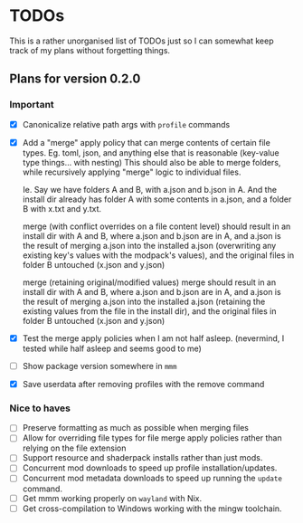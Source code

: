 # TODOs

This is a rather unorganised list of TODOs just so I can somewhat keep track of my plans without forgetting things.

## Plans for version 0.2.0

### Important

- [X] Canonicalize relative path args with `profile` commands
- [X] Add a "merge" apply policy that can merge contents of certain file types.
    Eg. toml, json, and anything else that is reasonable (key-value type things... with nesting)
    This should also be able to merge folders, while recursively applying "merge" logic to individual files.
    
    Ie. Say we have folders A and B, with a.json and b.json in A. And the install dir already has folder A with some contents in a.json, and a folder B with x.txt and y.txt.

    merge (with conflict overrides on a file content level) should result in an install dir with A and B, where a.json and b.json are in A, and a.json is the result of merging a.json into the installed a.json (overwriting any existing key's values with the modpack's values), and the original files in folder B untouched (x.json and y.json)

    merge (retaining original/modified values) merge should result in an install dir with A and B, where a.json and b.json are in A, and a.json is the result of merging a.json into the installed a.json (retaining the existing values from the file in the install dir), and the original files in folder B untouched (x.json and y.json)
- [X] Test the merge apply policies when I am not half asleep. (nevermind, I tested while half asleep and seems good to me)
- [ ] Show package version somewhere in `mmm`
- [X] Save userdata after removing profiles with the remove command

### Nice to haves

- [ ] Preserve formatting as much as possible when merging files
- [ ] Allow for overriding file types for file merge apply policies rather than relying on the file extension
- [ ] Support resource and shaderpack installs rather than just mods.
- [ ] Concurrent mod downloads to speed up profile installation/updates.
- [ ] Concurrent mod metadata downloads to speed up running the `update` command.
- [ ] Get mmm working properly on `wayland` with Nix.
- [ ] Get cross-compilation to Windows working with the mingw toolchain.
